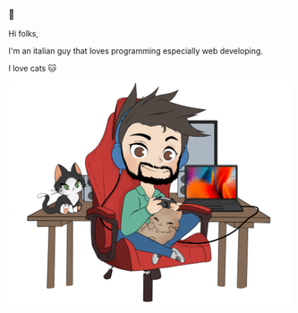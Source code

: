 ### 👋

Hi folks, 

I'm an italian guy that loves programming especially web developing.

I love cats 🐱


![Me](https://raw.githubusercontent.com/marcosvega91/marcosvega91/master/Pg%201.png)
